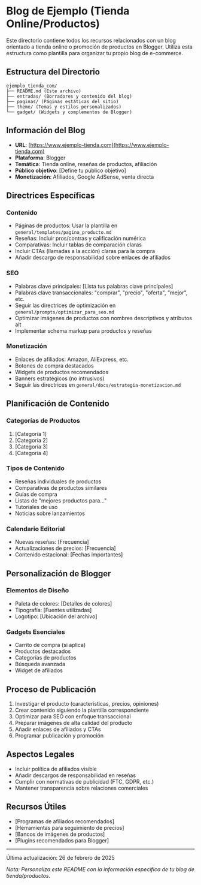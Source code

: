 # Blog de Ejemplo (Tienda Online/Productos)

Este directorio contiene todos los recursos relacionados con un blog orientado a tienda online o promoción de productos en Blogger. Utiliza esta estructura como plantilla para organizar tu propio blog de e-commerce.

## Estructura del Directorio

```
ejemplo_tienda_com/
├── README.md (Este archivo)
├── entradas/ (Borradores y contenido del blog)
├── paginas/ (Páginas estáticas del sitio)
├── theme/ (Temas y estilos personalizados)
└── gadget/ (Widgets y complementos de Blogger)
```

## Información del Blog

- **URL**: [https://www.ejemplo-tienda.com](https://www.ejemplo-tienda.com)
- **Plataforma**: Blogger
- **Temática**: Tienda online, reseñas de productos, afiliación
- **Público objetivo**: [Define tu público objetivo]
- **Monetización**: Afiliados, Google AdSense, venta directa

## Directrices Específicas

### Contenido

- Páginas de productos: Usar la plantilla en `general/templates/pagina_producto.md`
- Reseñas: Incluir pros/contras y calificación numérica
- Comparativas: Incluir tablas de comparación claras
- Incluir CTAs (llamadas a la acción) claras para la compra
- Añadir descargo de responsabilidad sobre enlaces de afiliados

### SEO

- Palabras clave principales: [Lista tus palabras clave principales]
- Palabras clave transaccionales: "comprar", "precio", "oferta", "mejor", etc.
- Seguir las directrices de optimización en `general/prompts/optimizar_para_seo.md`
- Optimizar imágenes de productos con nombres descriptivos y atributos alt
- Implementar schema markup para productos y reseñas

### Monetización

- Enlaces de afiliados: Amazon, AliExpress, etc.
- Botones de compra destacados
- Widgets de productos recomendados
- Banners estratégicos (no intrusivos)
- Seguir las directrices en `general/docs/estrategia-monetizacion.md`

## Planificación de Contenido

### Categorías de Productos
1. [Categoría 1]
2. [Categoría 2]
3. [Categoría 3]
4. [Categoría 4]

### Tipos de Contenido
- Reseñas individuales de productos
- Comparativas de productos similares
- Guías de compra
- Listas de "mejores productos para..."
- Tutoriales de uso
- Noticias sobre lanzamientos

### Calendario Editorial
- Nuevas reseñas: [Frecuencia]
- Actualizaciones de precios: [Frecuencia]
- Contenido estacional: [Fechas importantes]

## Personalización de Blogger

### Elementos de Diseño
- Paleta de colores: [Detalles de colores]
- Tipografía: [Fuentes utilizadas]
- Logotipo: [Ubicación del archivo]

### Gadgets Esenciales
- Carrito de compra (si aplica)
- Productos destacados
- Categorías de productos
- Búsqueda avanzada
- Widget de afiliados

## Proceso de Publicación

1. Investigar el producto (características, precios, opiniones)
2. Crear contenido siguiendo la plantilla correspondiente
3. Optimizar para SEO con enfoque transaccional
4. Preparar imágenes de alta calidad del producto
5. Añadir enlaces de afiliados y CTAs
6. Programar publicación y promoción

## Aspectos Legales

- Incluir política de afiliados visible
- Añadir descargos de responsabilidad en reseñas
- Cumplir con normativas de publicidad (FTC, GDPR, etc.)
- Mantener transparencia sobre relaciones comerciales

## Recursos Útiles

- [Programas de afiliados recomendados]
- [Herramientas para seguimiento de precios]
- [Bancos de imágenes de productos]
- [Plugins recomendados para Blogger]

---

Última actualización: 26 de febrero de 2025

*Nota: Personaliza este README con la información específica de tu blog de tienda/productos.*